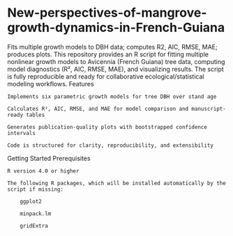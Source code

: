 # New-perspectives-of-mangrove-growth-dynamics-in-French-Guiana
Fits multiple growth models to DBH data; computes R2, AIC, RMSE, MAE; produces plots.
This repository provides an R script for fitting multiple nonlinear growth models to Avicennia (French Guiana) tree data, computing model diagnostics (R², AIC, RMSE, MAE), and visualizing results. The script is fully reproducible and ready for collaborative ecological/statistical modeling workflows.
Features

    Implements six parametric growth models for tree DBH over stand age

    Calculates R², AIC, RMSE, and MAE for model comparison and manuscript-ready tables

    Generates publication-quality plots with bootstrapped confidence intervals

    Code is structured for clarity, reproducibility, and extensibility

Getting Started
Prerequisites

    R version 4.0 or higher

    The following R packages, which will be installed automatically by the script if missing:

        ggplot2

        minpack.lm

        gridExtra


